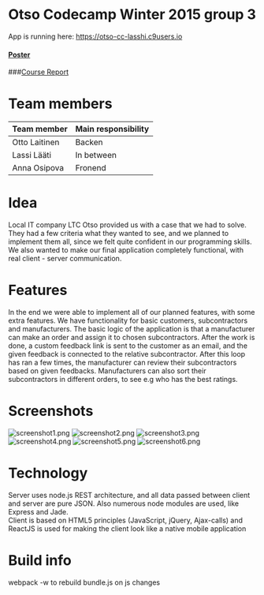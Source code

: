 # Otso Codecamp Winter 2015 group 3
App is running here: https://otso-cc-lasshi.c9users.io

#### [Poster](./doc/poster.svg)

###[Course Report](https://docs.google.com/document/d/1NsvPyfmmsD1wCs2x39Vm1WNjHJE0ldgjEl0gVZvLLyA/edit?usp=sharing)

# Team members

| Team member    | Main responsibility  |
| :------------- | :-------------       |
| Otto Laitinen  | Backen               |
| Lassi Lääti    | In between           |
| Anna Osipova   | Fronend              |

# Idea
Local IT company LTC Otso provided us with a case that we had to solve. They had a few criteria what they wanted to see, and we planned to implement them all, since we felt quite confident in our programming skills. We also wanted to make our final application completely functional, with real client - server communication.

# Features
In the end we were able to implement all of our planned features, with some extra features. We have functionality for basic customers, subcontractors and manufacturers. The basic logic of the application is that a manufacturer can make an order and assign it to chosen subcontractors. After the work is done, a custom feedback link is sent to the customer as an email, and the given feedback is connected to the relative subcontractor. After this loop has ran a few times, the manufacturer can review their subcontractors based on given feedbacks. Manufacturers can also sort their subcontractors in different orders, to see e.g who has the best ratings.

# Screenshots

![screenshot1.png](./doc/screenshot1.png)
![screenshot2.png](./doc/screenshot2.png)
![screenshot3.png](./doc/screenshot3.png)
![screenshot4.png](./doc/screenshot4.png)
![screenshot5.png](./doc/screenshot5.png)
![screenshot6.png](./doc/screenshot6.png)

# Technology
Server uses node.js REST architecture, and all data passed between client and server are pure JSON. Also numerous node modules are used, like Express and Jade.  
Client is based on HTML5 principles (JavaScript, jQuery, Ajax-calls) and ReactJS is used for making the client look like a native mobile application

# Build info
webpack -w to rebuild bundle.js on js changes
